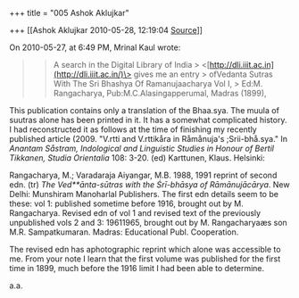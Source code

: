 +++
title = "005 Ashok Aklujkar"

+++
[[Ashok Aklujkar	2010-05-28, 12:19:04 [Source](https://groups.google.com/g/bvparishat/c/glqrOx8TUJU)]]



  

On 2010-05-27, at 6:49 PM, Mrinal Kaul wrote:

  

> 
> > 
> > A search in the Digital Library of India > \<[http://dli.iiit.ac.in](http://dli.iiit.ac.in/)\> gives me an entry > ofVedanta Sutras With The Sri Bhashya Of Ramanujaacharya Vol I, > Ed:M. Rangacharya, Pub:M.C.Alasingapperumal, Madras (1899),
> > 
> > 

  

This publication contains only a translation of the Bhaa.sya. The muula of suutras alone has been printed in it. It has a somewhat complicated history. I had reconstructed it as follows at the time of finishing my recently published article (2009. "V.rtti and V.rttikåra in Råmånuja's ;Srii-bhå.sya." In *Anantam Såstram, Indological and Linguistic Studies in Honour of Bertil Tikkanen, Studia Orientalia* 108: 3-20. (ed) Karttunen, Klaus. Helsinki:

  

Rangacharya, M.; Varadaraja Aiyangar, M.B. 1988, 1991 reprint of second edn. (tr) *The Ved**ānta-sūtras with the Śrī-bhāsya of Rāmānujācārya*.
New Delhi: Munshiram Manoharlal Publishers. The first edn details seem to be these: vol 1: published sometime before 1916, brought out by M. Rangacharya. Revised edn of vol 1 and revised text of the previously unpublished vols 2 and 3: 19611965, brought out by M. Rangacharyaæs son M.R. Sampatkumaran. Madras: Educational Publ. Cooperation.

  

The revised edn has aphotographic reprint which alone was accessible to me. From your note I learn that the first volume was published for the first time in 1899, much before the 1916 limit I had been able to determine.

  

a.a.

  

